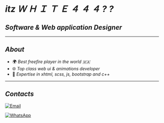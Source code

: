 #  *itz  Ｗ Ｈ Ｉ Ｔ Ｅ ４ ４ ４ ?  ?*

##  *Software & Web application Designer*
---
##  *About*

- 🌍 *Best freefire player in the world 🇲🇦*
- 🌐 *Top class web ui & animations developer*
- 🚀 *Expertise in xhtml, scss, js, bootstrap and c++*

---

##  *Contacts*

[![Email](https://img.shields.io/badge/Email-D14836?style=for-the-badge&logo=gmail&logoColor=white)](mailto:wotaffmena@gmail.com)

[![WhatsApp](https://img.shields.io/badge/WhatsApp-25D366?style=for-the-badge&logo=whatsapp&logoColor=white)](https://wa.me/918360234087)

